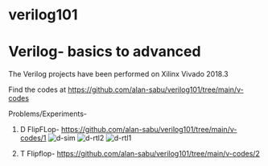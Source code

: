 # verilog101
# Verilog- basics to advanced

The Verilog projects have been performed on Xilinx Vivado 2018.3

Find the codes at https://github.com/alan-sabu/verilog101/tree/main/v-codes

Problems/Experiments-
1) D FlipFLop- https://github.com/alan-sabu/verilog101/tree/main/v-codes/1
![d-sim](https://user-images.githubusercontent.com/75666405/114537357-b9f3d600-9c6f-11eb-8590-0bf865e9ef58.JPG)
![d-rtl2](https://user-images.githubusercontent.com/75666405/114537399-c841f200-9c6f-11eb-8f61-449f2b393fa7.JPG)
![d-rtl1](https://user-images.githubusercontent.com/75666405/114537586-017a6200-9c70-11eb-9b06-abf7120ad96d.JPG)



2) T Flipflop- https://github.com/alan-sabu/verilog101/tree/main/v-codes/2
